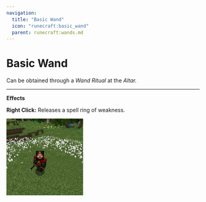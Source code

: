 ```yaml
---
navigation:
  title: "Basic Wand"
  icon: "runecraft:basic_wand"
  parent: runecraft:wands.md
---
```


# Basic Wand

<ItemImage id="runecraft:basic_wand" />

Can be obtained through a *Wand Ritual* at the *Altar.* 

----

__**Effects**__ 

**Right Click:** 
Releases a spell ring of weakness.




![](basic_wand.png)

